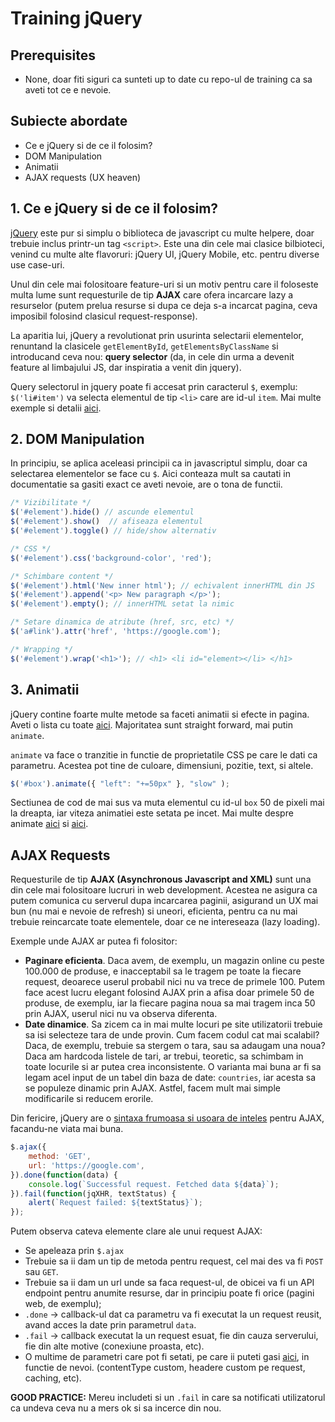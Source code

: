 # Training jQuery

## Prerequisites

- None, doar fiti siguri ca sunteti up to date cu repo-ul de training ca sa aveti tot ce e nevoie.

## Subiecte abordate

- Ce e jQuery si de ce il folosim?
- DOM Manipulation
- Animatii
- AJAX requests (UX heaven)

## 1. Ce e jQuery si de ce il folosim?

[jQuery](https://jquery.com/) este pur si simplu o biblioteca de javascript cu multe helpere, doar trebuie inclus printr-un tag ```<script>```. Este una din cele mai clasice bilbioteci, venind cu multe alte flavoruri: jQuery UI, jQuery Mobile, etc. pentru diverse use case-uri. 

Unul din cele mai folositoare feature-uri si un motiv pentru care il foloseste multa lume sunt requesturile de tip **AJAX** care ofera incarcare lazy a resurselor (putem prelua resurse si dupa ce deja s-a incarcat pagina, ceva imposibil folosind clasicul request-response).

La aparitia lui, jQuery a revolutionat prin usurinta selectarii elementelor, renuntand la clasicele ```getElementById```, ```getElementsByClassName``` si introducand ceva nou: **query selector** (da, in cele din urma a devenit feature al limbajului JS, dar inspiratia a venit din jquery).

Query selectorul in jquery poate fi accesat prin caracterul ```$```, exemplu: ```$('li#item')``` va selecta elementul de tip ```<li>``` care are id-ul ```item```. Mai multe exemple si detalii [aici](https://api.jquery.com/jquery/).

## 2. DOM Manipulation

In principiu, se aplica aceleasi principii ca in javascriptul simplu, doar ca selectarea elementelor se face cu ```$```. Aici conteaza mult sa cautati in documentatie sa gasiti exact ce aveti nevoie, are o tona de functii.

```js
/* Vizibilitate */
$('#element').hide() // ascunde elementul
$('#element').show()  // afiseaza elementul
$('#element').toggle() // hide/show alternativ

/* CSS */
$('#element').css('background-color', 'red');

/* Schimbare content */
$('#element').html('New inner html'); // echivalent innerHTML din JS
$('#element').append('<p> New paragraph </p>');
$('#element').empty(); // innerHTML setat la nimic

/* Setare dinamica de atribute (href, src, etc) */
$('a#link').attr('href', 'https://google.com'); 

/* Wrapping */
$('#element').wrap('<h1>'); // <h1> <li id="element></li> </h1>
```

## 3. Animatii

jQuery contine foarte multe metode sa faceti animatii si efecte in pagina. Aveti o lista cu toate [aici](https://api.jquery.com/category/effects/). Majoritatea sunt straight forward, mai putin ```animate```.

```animate``` va face o tranzitie in functie de proprietatile CSS pe care le dati ca parametru. Acestea pot tine de culoare, dimensiuni, pozitie, text, si altele. 

```js
$('#box').animate({ "left": "+=50px" }, "slow" );
```

Sectiunea de cod de mai sus va muta elementul cu id-ul ```box``` 50 de pixeli mai la dreapta, iar viteza animatiei este setata pe incet. Mai multe despre animate [aici](https://api.jquery.com/animate/) si [aici](https://www.w3schools.com/jquery/eff_animate.asp.).

## AJAX Requests

Requesturile de tip **AJAX (Asynchronous Javascript and XML)** sunt una din cele mai folositoare lucruri in web development. Acestea ne asigura ca putem comunica cu serverul dupa incarcarea paginii, asigurand un UX mai bun (nu mai e nevoie de refresh) si uneori, eficienta, pentru ca nu mai trebuie reincarcate toate elementele, doar ce ne intereseaza (lazy loading).

Exemple unde AJAX ar putea fi folositor:
- **Paginare eficienta**. Daca avem, de exemplu, un magazin online cu peste 100.000 de produse, e inacceptabil sa le tragem pe toate la fiecare request, deoarece userul probabil nici nu va trece de primele 100. Putem face acest lucru elegant folosind AJAX prin a afisa doar primele 50 de produse, de exemplu, iar la fiecare pagina noua sa mai tragem inca 50 prin AJAX, userul nici nu va observa diferenta.
- **Date dinamice**. Sa zicem ca in mai multe locuri pe site utilizatorii trebuie sa isi selecteze tara de unde provin. Cum facem codul cat mai scalabil? Daca, de exemplu, trebuie sa stergem o tara, sau sa adaugam una noua? Daca am hardcoda listele de tari, ar trebui, teoretic, sa schimbam in toate locurile si ar putea crea inconsistente. O varianta mai buna ar fi sa legam acel input de un tabel din baza de date: ```countries```, iar acesta sa se populeze dinamic prin AJAX. Astfel, facem mult mai simple modificarile si reducem erorile.  

Din fericire, jQuery are o [sintaxa frumoasa si usoara de inteles](https://api.jquery.com/jquery.ajax/) pentru AJAX, facandu-ne viata mai buna.

```js
$.ajax({
    method: 'GET',
    url: 'https://google.com',
}).done(function(data) {
    console.log(`Successful request. Fetched data ${data}`);
}).fail(function(jqXHR, textStatus) {
    alert(`Request failed: ${textStatus}`);
});
```

Putem observa cateva elemente clare ale unui request AJAX:
- Se apeleaza prin ```$.ajax```
- Trebuie sa ii dam un tip de metoda pentru request, cel mai des va fi ```POST``` sau ```GET```.
- Trebuie sa ii dam un url unde sa faca request-ul, de obicei va fi un API endpoint pentru anumite resurse, dar in principiu poate fi orice (pagini web, de exemplu);
- ```.done``` -> callback-ul dat ca parametru va fi executat la un request reusit, avand acces la date prin parametrul ```data```.
- ```.fail``` -> callback executat la un request esuat, fie din cauza serverului, fie din alte motive (conexiune proasta, etc).
- O multime de parametri care pot fi setati, pe care ii puteti gasi [aici](https://api.jquery.com/jquery.ajax/), in functie de nevoi. (contentType custom, headere custom pe request, caching, etc).

**GOOD PRACTICE:** Mereu includeti si un ```.fail``` in care sa notificati utilizatorul ca undeva ceva nu a mers ok si sa incerce din nou.